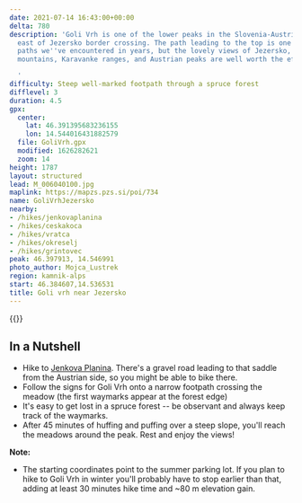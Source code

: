 ```yaml
---
date: 2021-07-14 16:43:00+00:00
delta: 780
description: 'Goli Vrh is one of the lower peaks in the Slovenia-Austria border ridge
  east of Jezersko border crossing. The path leading to the top is one of the steepest
  paths we''ve encountered in years, but the lovely views of Jezersko, surrounding
  mountains, Karavanke ranges, and Austrian peaks are well worth the effort.

  '
difficulty: Steep well-marked footpath through a spruce forest
difflevel: 3
duration: 4.5
gpx:
  center:
    lat: 46.391395683236155
    lon: 14.544016431882579
  file: GoliVrh.gpx
  modified: 1626282621
  zoom: 14
height: 1787
layout: structured
lead: M_006040100.jpg
maplink: https://mapzs.pzs.si/poi/734
name: GoliVrhJezersko
nearby:
- /hikes/jenkovaplanina
- /hikes/ceskakoca
- /hikes/vratca
- /hikes/okreselj
- /hikes/grintovec
peak: 46.397913, 14.546991
photo_author: Mojca_Lustrek
region: kamnik-alps
start: 46.384607,14.536531
title: Goli vrh near Jezersko
---
```

{{<hike-details description="yes">}}

## In a Nutshell

* Hike to [Jenkova Planina](../jenkovaplanina/). There's a gravel road leading to that saddle from the Austrian side, so you might be able to bike there.
* Follow the signs for Goli Vrh onto a narrow footpath crossing the meadow (the first waymarks appear at the forest edge)
* It's easy to get lost in a spruce forest -- be observant and always keep track of the waymarks.
* After 45 minutes of huffing and puffing over a steep slope, you'll reach the meadows around the peak. Rest and enjoy the views!

**Note:**
* The starting coordinates point to the summer parking lot. If you plan to hike to Goli Vrh in winter you'll probably have to stop earlier than that, adding at least 30 minutes hike time and ~80 m elevation gain.
